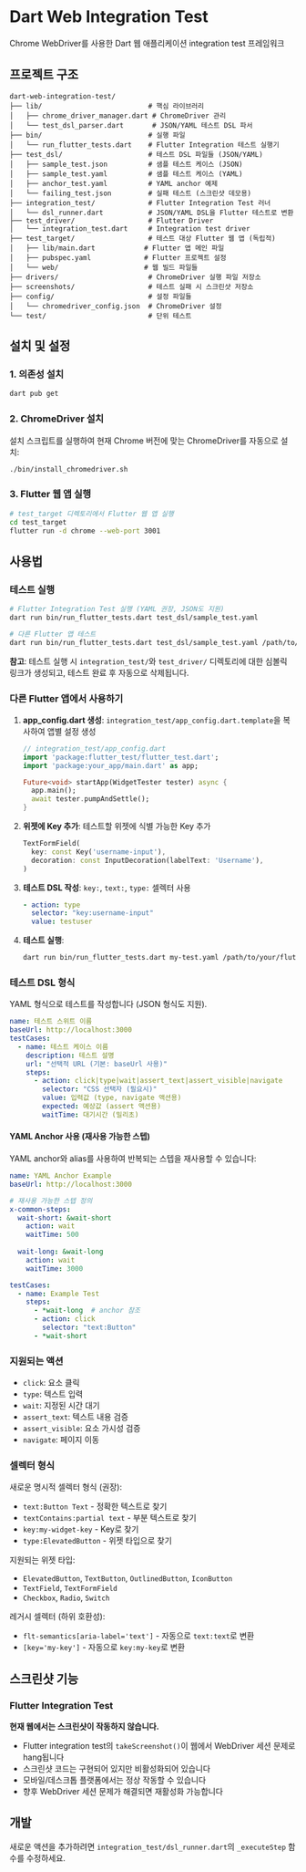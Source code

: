 # Dart Web Integration Test

Chrome WebDriver를 사용한 Dart 웹 애플리케이션 integration test 프레임워크

## 프로젝트 구조

```
dart-web-integration-test/
├── lib/                          # 핵심 라이브러리
│   ├── chrome_driver_manager.dart # ChromeDriver 관리
│   └── test_dsl_parser.dart       # JSON/YAML 테스트 DSL 파서
├── bin/                          # 실행 파일
│   └── run_flutter_tests.dart    # Flutter Integration 테스트 실행기
├── test_dsl/                     # 테스트 DSL 파일들 (JSON/YAML)
│   ├── sample_test.json          # 샘플 테스트 케이스 (JSON)
│   ├── sample_test.yaml          # 샘플 테스트 케이스 (YAML)
│   ├── anchor_test.yaml          # YAML anchor 예제
│   └── failing_test.json         # 실패 테스트 (스크린샷 데모용)
├── integration_test/             # Flutter Integration Test 러너
│   └── dsl_runner.dart           # JSON/YAML DSL을 Flutter 테스트로 변환
├── test_driver/                  # Flutter Driver
│   └── integration_test.dart     # Integration test driver
├── test_target/                  # 테스트 대상 Flutter 웹 앱 (독립적)
│   ├── lib/main.dart            # Flutter 앱 메인 파일
│   ├── pubspec.yaml             # Flutter 프로젝트 설정
│   └── web/                     # 웹 빌드 파일들
├── drivers/                      # ChromeDriver 실행 파일 저장소
├── screenshots/                  # 테스트 실패 시 스크린샷 저장소
├── config/                       # 설정 파일들
│   └── chromedriver_config.json  # ChromeDriver 설정
└── test/                         # 단위 테스트
```

## 설치 및 설정

### 1. 의존성 설치
```bash
dart pub get
```

### 2. ChromeDriver 설치
설치 스크립트를 실행하여 현재 Chrome 버전에 맞는 ChromeDriver를 자동으로 설치:

```bash
./bin/install_chromedriver.sh
```

### 3. Flutter 웹 앱 실행
```bash
# test_target 디렉토리에서 Flutter 웹 앱 실행
cd test_target
flutter run -d chrome --web-port 3001
```



## 사용법

### 테스트 실행

```bash
# Flutter Integration Test 실행 (YAML 권장, JSON도 지원)
dart run bin/run_flutter_tests.dart test_dsl/sample_test.yaml

# 다른 Flutter 앱 테스트
dart run bin/run_flutter_tests.dart test_dsl/sample_test.yaml /path/to/flutter/app
```

**참고**: 테스트 실행 시 `integration_test/`와 `test_driver/` 디렉토리에 대한 심볼릭 링크가 생성되고, 테스트 완료 후 자동으로 삭제됩니다.

### 다른 Flutter 앱에서 사용하기

1. **app_config.dart 생성**: `integration_test/app_config.dart.template`을 복사하여 앱별 설정 생성
   ```dart
   // integration_test/app_config.dart
   import 'package:flutter_test/flutter_test.dart';
   import 'package:your_app/main.dart' as app;

   Future<void> startApp(WidgetTester tester) async {
     app.main();
     await tester.pumpAndSettle();
   }
   ```

2. **위젯에 Key 추가**: 테스트할 위젯에 식별 가능한 Key 추가
   ```dart
   TextFormField(
     key: const Key('username-input'),
     decoration: const InputDecoration(labelText: 'Username'),
   )
   ```

3. **테스트 DSL 작성**: `key:`, `text:`, `type:` 셀렉터 사용
   ```yaml
   - action: type
     selector: "key:username-input"
     value: testuser
   ```

4. **테스트 실행**:
   ```bash
   dart run bin/run_flutter_tests.dart my-test.yaml /path/to/your/flutter/app
   ```



### 테스트 DSL 형식

YAML 형식으로 테스트를 작성합니다 (JSON 형식도 지원).

```yaml
name: 테스트 스위트 이름
baseUrl: http://localhost:3000
testCases:
  - name: 테스트 케이스 이름
    description: 테스트 설명
    url: "선택적 URL (기본: baseUrl 사용)"
    steps:
      - action: click|type|wait|assert_text|assert_visible|navigate
        selector: "CSS 선택자 (필요시)"
        value: 입력값 (type, navigate 액션용)
        expected: 예상값 (assert 액션용)
        waitTime: 대기시간 (밀리초)
```

#### YAML Anchor 사용 (재사용 가능한 스텝)

YAML anchor와 alias를 사용하여 반복되는 스텝을 재사용할 수 있습니다:

```yaml
name: YAML Anchor Example
baseUrl: http://localhost:3000

# 재사용 가능한 스텝 정의
x-common-steps:
  wait-short: &wait-short
    action: wait
    waitTime: 500
  
  wait-long: &wait-long
    action: wait
    waitTime: 3000

testCases:
  - name: Example Test
    steps:
      - *wait-long  # anchor 참조
      - action: click
        selector: "text:Button"
      - *wait-short
```

### 지원되는 액션

- `click`: 요소 클릭
- `type`: 텍스트 입력
- `wait`: 지정된 시간 대기
- `assert_text`: 텍스트 내용 검증
- `assert_visible`: 요소 가시성 검증
- `navigate`: 페이지 이동

### 셀렉터 형식

새로운 명시적 셀렉터 형식 (권장):
- `text:Button Text` - 정확한 텍스트로 찾기
- `textContains:partial text` - 부분 텍스트로 찾기
- `key:my-widget-key` - Key로 찾기
- `type:ElevatedButton` - 위젯 타입으로 찾기

지원되는 위젯 타입:
- `ElevatedButton`, `TextButton`, `OutlinedButton`, `IconButton`
- `TextField`, `TextFormField`
- `Checkbox`, `Radio`, `Switch`

레거시 셀렉터 (하위 호환성):
- `flt-semantics[aria-label='text']` - 자동으로 `text:text`로 변환
- `[key='my-key']` - 자동으로 `key:my-key`로 변환

## 스크린샷 기능

### Flutter Integration Test
**현재 웹에서는 스크린샷이 작동하지 않습니다.**

- Flutter integration test의 `takeScreenshot()`이 웹에서 WebDriver 세션 문제로 hang됩니다
- 스크린샷 코드는 구현되어 있지만 비활성화되어 있습니다
- 모바일/데스크톱 플랫폼에서는 정상 작동할 수 있습니다
- 향후 WebDriver 세션 문제가 해결되면 재활성화 가능합니다

## 개발

새로운 액션을 추가하려면 `integration_test/dsl_runner.dart`의 `_executeStep` 함수를 수정하세요.
